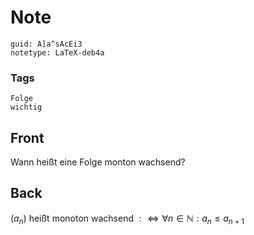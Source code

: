 # Note
```
guid: A]a^sAcEi3
notetype: LaTeX-deb4a
```

### Tags
```
Folge
wichtig
```

## Front
Wann heißt eine Folge monton wachsend?

## Back
$\left(a_{n}\right)$ heißt monoton wachsend $: \Longleftrightarrow \forall n \in \mathbb{N}: a_{n} \leq a_{n+1}$
